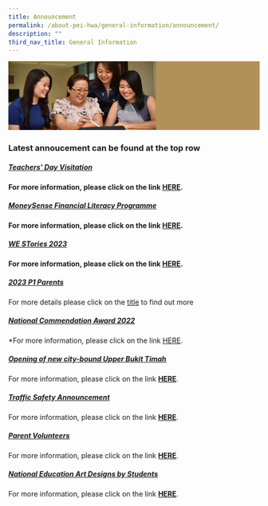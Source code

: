 ```yaml
---
title: Announcement
permalink: /about-pei-hwa/general-information/announcement/
description: ""
third_nav_title: General Information
---
```

![](/images/Website%20Banners%20Subpage/948x260%20masterhead%20-%20About%20Pei%20Hwa4.jpg)
### Latest annoucement can be found at the top row


##### [Teachers' Day Visitation](https://staging.d3ud1e33ljueqf.amplifyapp.com/others/teachers-day-visitation/)
**For more information, please click on the link&nbsp;[HERE](https://staging.d3ud1e33ljueqf.amplifyapp.com/others/teachers-day-visitation/).**


##### [MoneySense Financial Literacy Programme](https://staging.d3ud1e33ljueqf.amplifyapp.com/others/financial-literacy)
**For more information, please click on the link&nbsp;[HERE](https://staging.d3ud1e33ljueqf.amplifyapp.com/others/financial-literacy).**


##### [WE STories 2023](https://staging.d3ud1e33ljueqf.amplifyapp.com/others/we-stories-2023)
**For more information, please click on the link&nbsp;[HERE](https://staging.d3ud1e33ljueqf.amplifyapp.com/others/we-stories-2023).**


##### [2023 P1 Parents](https://staging.d3ud1e33ljueqf.amplifyapp.com/our-partners-1/parents/2023-p1-parents/)
For more details please click on the&nbsp;[title](https://staging.d3ud1e33ljueqf.amplifyapp.com/our-partners-1/parents/2023-p1-parents/)&nbsp;to find out more


##### [National Commendation Award 2022](https://staging.d3ud1e33ljueqf.amplifyapp.com/others/national-commendation-award-2022/)
*For more information, please click on the link&nbsp;[HERE](https://staging.d3ud1e33ljueqf.amplifyapp.com/others/national-commendation-award-2022/).

##### [Opening of new city-bound Upper Bukit Timah](https://staging.d3ud1e33ljueqf.amplifyapp.com/others/opening-of-new-city-bound-upper-bukit-timah-road/)  
For more information, please click on the link&nbsp;**[HERE](https://staging.d3ud1e33ljueqf.amplifyapp.com/others/opening-of-new-city-bound-upper-bukit-timah-road/)**.


##### [Traffic Safety Announcement](https://staging.d3ud1e33ljueqf.amplifyapp.com/about-pei-hwa/general-information/traffic-management-plan/)  
For more information, please click on the link&nbsp;**[HERE](https://staging.d3ud1e33ljueqf.amplifyapp.com/about-pei-hwa/general-information/traffic-management-plan/)**.

##### [Parent Volunteers](https://staging.d3ud1e33ljueqf.amplifyapp.com/our-partners-1/parents/parent-volunteers/)  
For more information, please click on the link&nbsp;**[HERE](https://staging.d3ud1e33ljueqf.amplifyapp.com/our-partners-1/parents/parent-volunteers/)**.


##### [National Education Art Designs by Students](https://staging.d3ud1e33ljueqf.amplifyapp.com/student-development/citizenship-education/national-education-art-designs-by-students/)
For more information, please click on the link&nbsp;**[HERE](https://staging.d3ud1e33ljueqf.amplifyapp.com/student-development/citizenship-education/national-education-art-designs-by-students/)**.